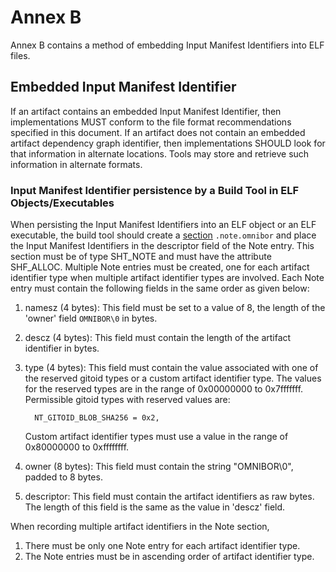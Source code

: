 # Annex B

Annex B contains a method of embedding Input Manifest Identifiers into ELF files.

## Embedded Input Manifest Identifier

If an artifact contains an embedded Input Manifest Identifier, then implementations MUST conform to the file format recommendations specified in this document.
If an artifact does not contain an embedded artifact dependency graph identifier, then implementations SHOULD look for that information in alternate locations. Tools may store and retrieve such information in alternate formats.

### Input Manifest Identifier persistence by a Build Tool in ELF Objects/Executables

When persisting the Input Manifest Identifiers into an ELF object or an ELF executable, the build tool should create a [section](https://refspecs.linuxfoundation.org/LSB_3.0.0/LSB-PDA/LSB-PDA.junk/sections.html) ```.note.omnibor``` and place the Input Manifest Identifiers in the descriptor field of the Note entry. This section must be of type SHT_NOTE and must have the attribute SHF_ALLOC. Multiple Note entries must be created, one for each artifact identifier type when multiple artifact identifier types are involved. Each Note entry must contain the following fields in the same order as given below:

1. namesz (4 bytes): This field must be set to a value of 8, the length of the 'owner' field ```OMNIBOR\0``` in bytes.
2. descz (4 bytes): This field must contain the length of the artifact identifier in bytes.
3. type (4 bytes): This field must contain the value associated with one of the reserved gitoid types or a custom artifact identifier type.
   The values for the reserved types are in the range of 0x00000000 to 0x7fffffff. Permissible gitoid types with reserved values are:

   ```NT_GITOID_BLOB_SHA1 = 0x1,
     NT_GITOID_BLOB_SHA256 = 0x2,
   ```

   Custom artifact identifier types must use a value in the range of 0x80000000 to 0xffffffff.
4. owner (8 bytes): This field must contain the string "OMNIBOR\0", padded to 8 bytes.
5. descriptor: This field must contain the artifact identifiers as raw bytes. The length of this field is the same as the value in 'descz' field.

When recording multiple artifact identifiers in the Note section,

1. There must be only one Note entry for each artifact identifier type.
2. The Note entries must be in ascending order of artifact identifier type.

```  Conforming build tool must generate all mandatory artifact identifier types, currently sha1 and sh256 gitoids.
```
